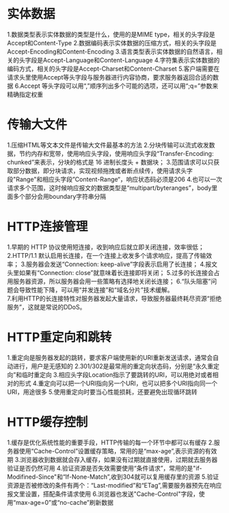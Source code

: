 # 实体数据
1.数据类型表示实体数据的类型是什么，使用的是MIME type，相关的头字段是Accept和Content-Type
2.数据编码表示实体数据的压缩方式，相关的头字段是Accept-Encoding和Content-Encoding
3.语言类型表示实体数据的自然语言，相关的头字段是Accept-Language和Content-Language
4.字符集表示实体数据的编码方式，相关的头字段是Accept-Charset和Content-Charset
5.客户端需要在请求头里使用Accept等头字段与服务器进行内容协商，要求服务器返回合适的数据
6.Accept 等头字段可以用“,”顺序列出多个可能的选项，还可以用“;q=”参数来精确指定权重 

# 传输大文件
1.压缩HTML等文本文件是传输大文件最基本的方法
2.分块传输可以流式收发数据，节约内存和宽带，使用响应头字段，使用响应头字段“Transfer-Encoding: chunked”来表示，分块的格式是 16 进制长度头 + 数据块；
3.范围请求可以只获取部分数据，即分块请求，实现视频拖拽或者断点续传，使用请求头字段"Range"和相应头字段”Content-Range“，响应状态码必须是206
4.也可以一次请求多个范围，这时候响应报文的数据类型是“multipart/byteranges”，body里面多个部分会用boundary字符串分隔 

# HTTP连接管理
1.早期的 HTTP 协议使用短连接，收到响应后就立即关闭连接，效率很低；
2.HTTP/1.1 默认启用长连接，在一个连接上收发多个请求响应，提高了传输效率；
3.服务器会发送“Connection: keep-alive”字段表示启用了长连接；
4.报文头里如果有“Connection: close”就意味着长连接即将关闭；
5.过多的长连接会占用服务器资源，所以服务器会用一些策略有选择地关闭长连接；
6.“队头阻塞”问题会导致性能下降，可以用“并发连接”和“域名分片”技术缓解。  
7.利用HTTP的长连接特性对服务器发起大量请求，导致服务器最终耗尽资源“拒绝服务”，这就是常说的DDoS。

# HTTP重定向和跳转
1.重定向是服务器发起的跳转，要求客户端使用新的URI重新发送请求，通常会自动进行，用户是无感知的
2.301/302是最常用的重定向状态码，分别是“永久重定向”和临时重定向
3.相应头字段Location指示了要跳转的URI，可以用绝对或者相对的形式
4.重定向可以把一个URI指向另一个URI，也可以把多个URI指向同一个URI，用途很多
5.使用重定向时要当心性能损耗，还要避免出现循环跳转

# HTTP缓存控制
1.缓存是优化系统性能的重要手段，HTTP传输的每一个环节中都可以有缓存
2.服务器使用“Cache-Control”设置缓存策略，常用的是“max-age”,表示资源的有效期
3.浏览器收到数据就会存入缓存，如果没有过期就直接使用，过期就去服务器验证是否仍然可用
4.验证资源是否失效需要使用“条件请求”，常用的是"if-Modifined-Since"和“If-None-Match”,收到304就可以复用缓存里的资源
5.验证资源是否被修改的条件有两个：“Last-modified”和“ETag”,需要服务器预先在响应报文里设置，搭配条件请求使用
6.浏览器也发送"Cache-Control"字段，使用“max-age=0”或“no-cache”刷新数据 
